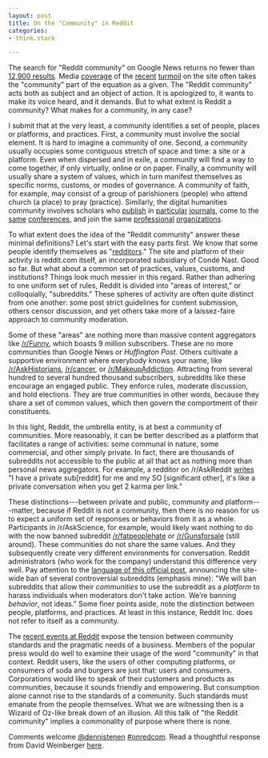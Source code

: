 ```yaml
---
layout: post
title: On the "Community" in Reddit
categories:
- think.stack

---
```


The search for "Reddit community" on Google News returns no fewer than [12,900
results](https://www.google.com/search?hl=en&gl=us&tbm=nws&authuser=0&q=%22reddit+community%22&oq=%22reddit+community%22&gs_l=news-cc.3..43j43i53.388.3600.0.3768.25.22.0.0.0.3.164.2380.11j11.22.0...0.0...1ac.1.EdZ5LTrh6t4).
Media [coverage](http://techcrunch.com/2015/07/06/hows-that-popcorn-reddit/) of
the
[recent](http://www.nytimes.com/2015/07/17/technology/reddit-steve-huffman.html)
[turmoil](https://www.washingtonpost.com/blogs/the-switch/wp/2015/07/09/reddits-former-director-of-talent-breaks-her-silence/)
on the site often takes the "community" part of the equation as a given. The
"Reddit community" acts both as subject and an object of action. It is
apologized to, it wants to make its voice heard, and it demands. But to what
extent is Reddit a community? What makes for a community, in any case?

I submit that at the very least, a community identifies a set of people, places
or platforms, and practices. First, a community must involve the social
element.  It is hard to imagine a community of one. Second, a community usually
occupies some contiguous stretch of space and time: a site or a platform. Even
when dispersed and in exile, a community will find a way to come together, if
only virtually, online or on paper. Finally, a community will usually share a
system of values, which in turn manifest themselves as specific norms, customs,
or modes of governance. A community of faith, for example, may consist of a
group of parishioners (people) who attend church (a place) to pray (practice).
Similarly, the digital humanities community involves scholars who
[publish](http://llc.oxfordjournals.org/) in
[particular](http://www.digitalhumanities.org/dhq/)
[journals](http://journalofdigitalhumanities.org/), come to the
[same](http://www.dhsi.org/) [conferences](http://dh2015.org/), and join the
same [professional](http://csdh-schn.org/) [organizations](http://ach.org).

To what extent does the idea of the "Reddit community" answer these minimal
definitions? Let's start with the easy parts first. We know that some people
identify themselves as "[redditors](http://www.meetup.com/NYC-Redditors/)." The
site and platform of their activity is reddit.com itself, an incorporated
subsidiary of Condé Nast. Good so far. But what about a common set of
practices, values, customs, and institutions? Things look much messier in this
regard. Rather than adhering to one uniform set of rules, Reddit is divided
into "areas of interest," or colloquially, "subreddits." These spheres of
activity are often quite distinct from one another: some post strict guidelines
for content submission, others censor discussion, and yet others take more of a
laissez-faire approach to community moderation.

Some of these "areas" are nothing more than massive content aggregators like
[/r/Funny](https://www.reddit.com/r/funny/), which boasts 9 million
subscribers. These are no more communities than Google News or *Huffington
Post*. Others cultivate a supportive environment where everybody knows your
name, like [/r/AskHistorians](https://www.reddit.com/r/askhistorians/),
[/r/cancer](https://www.reddit.com/r/cancer/), or
[/r/MakeupAddiction](https://www.reddit.com/r/makeupaddiction/). Attracting
from several hundred to several hundred thousand subscribers, subreddits like
these encourage an engaged public.  They enforce rules, moderate discussion,
and hold elections. They are true communities in other words, because they
share a set of common values, which then govern the comportment of their
constituents.

In this light, Reddit, the umbrella entity, is at best a community of
communities. More reasonably, it can be better described as a platform that
facilitates a range of activities: some communal in nature, some commercial,
and other simply private. In fact, there are thousands of subreddits not
accessible to the public at all that act as nothing more than personal news
aggregators. For example, a redditor on /r/AskReddit
[writes](https://www.reddit.com/r/AskReddit/comments/1qr54b/why_do_private_subreddits_exist/)
"I have a private sub[reddit] for me and my SO [significant other], it's like a
private conversation when you get 2 karma per link."

These distinctions---between private and public, community and
platform---matter, because if Reddit is not a community, then there is no
reason for us to expect a uniform set of responses or behaviors from it as a
whole.  Participants in /r/AskScience, for example, would likely want nothing
to do with the now banned subreddit
[/r/fatpeoplehate](https://web.archive.org/web/20150729153807/https://www.reddit.com/r/fatpeoplehate)
or [/r/Gunsforsale](https://www.reddit.com/r/gunsforsale/) (still around).
These communities do not share the same values. And they subsequently create
very different environments for conversation. Reddit administrators (who work
for the company) understand this difference very well. Pay attention to the
[language of this official
post](https://www.reddit.com/r/announcements/comments/39bpam/removing_harassing_subreddits/),
announcing the site-wide ban of several controversial subreddits (emphasis
mine): "We will ban subreddits that allow their *communities* to use the
subreddit as a *platform* to harass individuals when moderators don't take
action. We’re banning *behavior*, not ideas." Some finer points aside, note the
distinction between people, platforms, and practices. At least in this
instance, Reddit Inc. does not refer to itself as a community.

The [recent events at
Reddit](https://hbr.org/2015/07/how-reddit-the-business-lost-touch-with-reddit-the-culture)
expose the tension between community standards and the pragmatic needs of a
business. Members of the popular press would do well to examine their usage of
the word "community" in that context. Reddit users, like the users of other
computing platforms, or consumers of soda and burgers are just that: users and
consumers. Corporations would like to speak of their customers and products as
communities, because it sounds friendly and empowering. But consumption alone
cannot rise to the standards of a community. Such standards must emanate from
the people themselves. What we are witnessing then is a Wizard of Oz-like break
down of an illusion. All this talk of "the Reddit community" implies a
commonality of purpose where there is none.

Comments welcome [@dennistenen](https://twitter.com/dennistenen)
[#onredcom](https://twitter.com/search?q=%23onredcom&src=typd&f=tweets). Read a
thoughtful response from David Weinberger
[here](http://www.hyperorg.com/blogger/2015/07/29/reddit-is-not-a-community-but-theres-a-little-more-to-say/).
